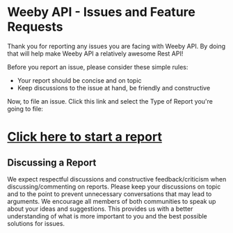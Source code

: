 # Weeby API - Issues and Feature Requests

Thank you for reporting any issues you are facing with Weeby API. By doing that will help make Weeby API a relatively awesome Rest API!

Before you report an issue, please consider these simple rules:

- Your report should be concise and on topic
- Keep discussions to the issue at hand, be friendly and constructive

Now, to file an issue. Click this link and select the Type of Report you're going to file:

# [Click here to start a report](https://github.com/ntm-development/weebyapi-issues/issues/new/choose)



## Discussing a Report

We expect respectful discussions and constructive feedback/criticism when discussing/commenting on reports. Please keep your discussions on topic and to the point to prevent unnecessary conversations that may lead to arguments.
We encourage all members of both communities to speak up about your ideas and suggestions. This provides us with a better understanding of what is more important to you and the best possible solutions for issues.
